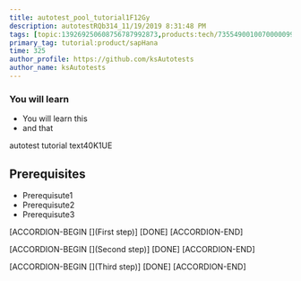 ```yaml
---
title: autotest_pool_tutorial1F12Gy
description: autotestRQb314_11/19/2019 8:31:48 PM
tags: [topic:139269250608756787992873,products:tech/73554900100700000996,tutorial:experience/advanced]
primary_tag: tutorial:product/sapHana
time: 325
author_profile: https://github.com/ksAutotests
author_name: ksAutotests
---
```

### You will learn
- You will learn this
- and that

autotest tutorial text40K1UE

## Prerequisites
- Prerequisute1
- Prerequisute2
- Prerequisute3

[ACCORDION-BEGIN [](First step)]
[DONE]
[ACCORDION-END]

[ACCORDION-BEGIN [](Second step)]
[DONE]
[ACCORDION-END]

[ACCORDION-BEGIN [](Third step)]
[DONE]
[ACCORDION-END]

